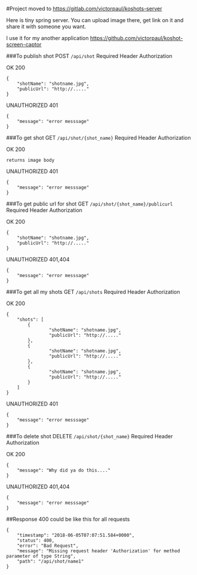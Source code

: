 #Project moved to https://gitlab.com/victorpaul/koshots-server

Here is tiny spring server. You can upload image there, get link on it and share it with someone you want.

I use it for my another application https://github.com/victorpaul/koshot-screen-captor 

###To publish shot
POST `/api/shot`
Required Header Authorization

OK 200

    {
        "shotName": "shotname.jpg",
        "publicUrl": "http://....."
    }
    
UNAUTHORIZED 401 

    {
        "message": "error messsage"
    }

###To get shot
GET `/api/shot/{shot_name}`
Required Header Authorization

OK 200

    returns image body

UNAUTHORIZED 401 

    {
        "message": "error messsage"
    }


###To get public url for shot 
GET `/api/shot/{shot_name}/publicurl`
Required Header Authorization

OK 200

    {
        "shotName": "shotname.jpg",
        "publicUrl": "http://....."
    }
    
UNAUTHORIZED 401,404 

    {
        "message": "error messsage"
    }

###To get all my shots
GET `/api/shots`
Required Header Authorization

OK 200

    {
        "shots": [
            {
                    "shotName": "shotname.jpg",
                    "publicUrl": "http://....."
            },
            {
                    "shotName": "shotname.jpg",
                    "publicUrl": "http://....."
            },
            {
                    "shotName": "shotname.jpg",
                    "publicUrl": "http://....."
            }
        ]
    }
    
UNAUTHORIZED 401 

    {
        "message": "error messsage"
    }

###To delete shot
DELETE `/api/shot/{shot_name}`
Required Header Authorization

OK 200

    {
        "message": "Why did ya do this...."
    }
    
UNAUTHORIZED 401,404

    {
        "message": "error messsage"
    }
    
    
##Response 400 could be like this for all requests

    {
        "timestamp": "2018-06-05T07:07:51.584+0000",
        "status": 400,
        "error": "Bad Request",
        "message": "Missing request header 'Authorization' for method parameter of type String",
        "path": "/api/shot/name1"
    }
